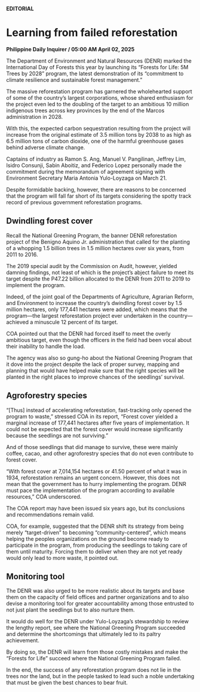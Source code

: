 **EDITORIAL**

# Learning from failed reforestation

****Philippine Daily Inquirer / 05:00 AM April 02, 2025****



The Department of Environment and Natural Resources (DENR) marked the International Day of Forests this year by launching its “Forests for Life: 5M Trees by 2028” program, the latest demonstration of its “commitment to climate resilience and sustainable forest management.”

The massive reforestation program has garnered the wholehearted support of some of the country’s largest corporations, whose shared enthusiasm for the project even led to the doubling of the target to an ambitious 10 million indigenous trees across key provinces by the end of the Marcos administration in 2028.

With this, the expected carbon sequestration resulting from the project will increase from the original estimate of 3.5 million tons by 2038 to as high as 6.5 million tons of carbon dioxide, one of the harmful greenhouse gases behind adverse climate change.

Captains of industry as Ramon S. Ang, Manuel V. Pangilinan, Jeffrey Lim, Isidro Consunji, Sabin Aboitiz, and Federico Lopez personally made the commitment during the memorandum of agreement signing with Environment Secretary Maria Antonia Yulo-Loyzaga on March 21.

Despite formidable backing, however, there are reasons to be concerned that the program will fall far short of its targets considering the spotty track record of previous government reforestation programs.

## Dwindling forest cover

Recall the National Greening Program, the banner DENR reforestation project of the Benigno Aquino Jr. administration that called for the planting of a whopping 1.5 billion trees in 1.5 million hectares over six years, from 2011 to 2016.

The 2019 special audit by the Commission on Audit, however, yielded damning findings, not least of which is the project’s abject failure to meet its target despite the P47.22 billion allocated to the DENR from 2011 to 2019 to implement the program.

Indeed, of the joint goal of the Departments of Agriculture, Agrarian Reform, and Environment to increase the country’s dwindling forest cover by 1.5 million hectares, only 177,441 hectares were added, which means that the program—the largest reforestation project ever undertaken in the country—achieved a minuscule 12 percent of its target.

COA pointed out that the DENR had forced itself to meet the overly ambitious target, even though the officers in the field had been vocal about their inability to handle the load.

The agency was also so gung-ho about the National Greening Program that it dove into the project despite the lack of proper survey, mapping and planning that would have helped make sure that the right species will be planted in the right places to improve chances of the seedlings’ survival.

## Agroforestry species

“[Thus] instead of accelerating reforestation, fast-tracking only opened the program to waste,” stressed COA in its report, “Forest cover yielded a marginal increase of 177,441 hectares after five years of implementation. It could not be expected that the forest cover would increase significantly because the seedlings are not surviving.”

And of those seedlings that did manage to survive, these were mainly coffee, cacao, and other agroforestry species that do not even contribute to forest cover.

“With forest cover at 7,014,154 hectares or 41.50 percent of what it was in 1934, reforestation remains an urgent concern. However, this does not mean that the government has to hurry implementing the program. DENR must pace the implementation of the program according to available resources,” COA underscored.

The COA report may have been issued six years ago, but its conclusions and recommendations remain valid.

COA, for example, suggested that the DENR shift its strategy from being merely “target-driven” to becoming “community-centered”, which means helping the peoples organizations on the ground become ready to participate in the program, from producing the seedlings to taking care of them until maturity. Forcing them to deliver when they are not yet ready would only lead to more waste, it pointed out.

## Monitoring tool

The DENR was also urged to be more realistic about its targets and base them on the capacity of field offices and partner organizations and to also devise a monitoring tool for greater accountability among those entrusted to not just plant the seedlings but to also nurture them.

It would do well for the DENR under Yulo-Loyzaga’s stewardship to review the lengthy report, see where the National Greening Program succeeded and determine the shortcomings that ultimately led to its paltry achievement.

By doing so, the DENR will learn from those costly mistakes and make the “Forests for Life” succeed where the National Greening Program failed.

In the end, the success of any reforestation program does not lie in the trees nor the land, but in the people tasked to lead such a noble undertaking that must be given the best chances to bear fruit.